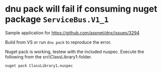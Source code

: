 # dnu pack will fail if consuming nuget package `ServiceBus.V1_1`

Sample application for https://github.com/aspnet/dnx/issues/3294

Build from VS or run `dnu pack` to reproduce the error.

Nuget pack is working, testew with the included nuspec.
Execute the following from the src\ClassLibrary1-folder.

`nuget pack ClassLibrary1.nuspec`